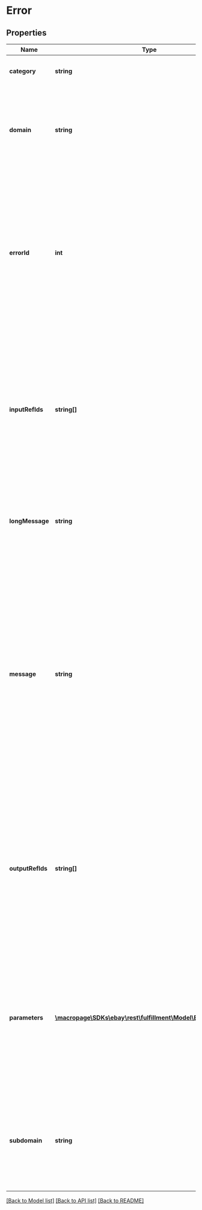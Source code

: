 # Error

## Properties
Name | Type | Description | Notes
------------ | ------------- | ------------- | -------------
**category** | **string** | The context or source of this error or warning. | [optional] 
**domain** | **string** | The name of the domain containing the service or application. For example, sell is a domain. | [optional] 
**errorId** | **int** | A positive integer that uniquely identifies the specific error condition that occurred. Your application can use these values as error code identifiers in your customized error-handling algorithms. | [optional] 
**inputRefIds** | **string[]** | A list of one or more specific request elements (if any) associated with the error or warning. The format of these strings depends on the request payload format. For JSON, use JSONPath notation. | [optional] 
**longMessage** | **string** | An expanded version of the message field. Maximum length: 200 characters | [optional] 
**message** | **string** | A message about the error or warning which is device agnostic and readable by end users and application developers. It explains what the error or warning is, and how to fix it (in a general sense). If applicable, the value is localized to the end user&#39;s requested locale. Maximum length: 50 characters | [optional] 
**outputRefIds** | **string[]** | A list of one or more specific response elements (if any) associated with the error or warning. The format of these strings depends on the request payload format. For JSON, use JSONPath notation. | [optional] 
**parameters** | [**\macropage\SDKs\ebay\rest\fulfillment\Model\ErrorParameter[]**](ErrorParameter.md) | Contains a list of name/value pairs that provide additional information concerning this error or warning. Each item in the list is an input parameter that contributed to the error or warning condition. | [optional] 
**subdomain** | **string** | The name of the domain&#39;s subsystem or subdivision. For example, fulfillment is a subdomain in the sell domain. | [optional] 

[[Back to Model list]](../README.md#documentation-for-models) [[Back to API list]](../README.md#documentation-for-api-endpoints) [[Back to README]](../README.md)


